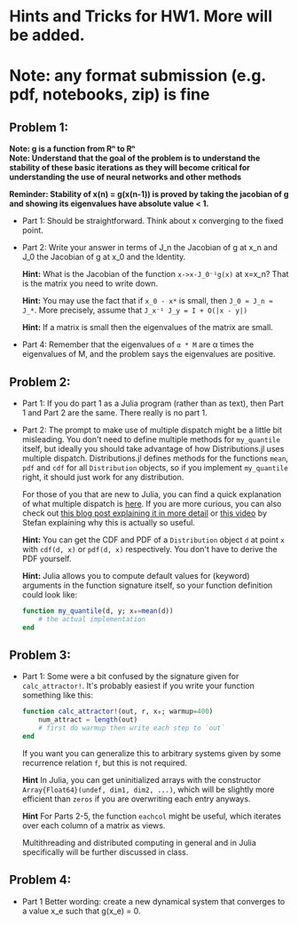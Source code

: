 # Hints and Tricks for HW1. More will be added.
# Note: any format submission (e.g. pdf, notebooks, zip) is fine

## Problem 1:

**Note: g is a function from Rⁿ to Rⁿ**  
**Note: Understand that the goal of the problem is to understand the stability of these basic iterations as they will become critical
for understanding the use of neural networks and other methods**

**Reminder: Stability of x(n) = g(x(n-1)) is proved by taking the jacobian of g and showing its eigenvalues have absolute value < 1.**

* Part 1: Should be straightforward. Think about x converging to the fixed point.
* Part 2: Write your answer in terms of J_n the Jacobian of g at x_n and J_0 the Jacobian of g at x_0 and the Identity.

  **Hint:** What is the Jacobian of the function `x->x-J_0⁻¹g(x)` at x=x_n? That is the matrix you need to write down.

  **Hint:** You may use the fact that if `x_0 - x*` is small, then `J_0 ≈ J_n ≈ J_*`. More precisely, assume that `J_x⁻¹ J_y = I + O(|x - y|)`
  
  **Hint:** If  a matrix is small then the eigenvalues of the matrix are small.

* Part 4: Remember that the eigenvalues of `α * M` are α times the eigenvalues of M, and the problem says the eigenvalues are positive.

## Problem 2:
* Part 1: If you do part 1 as a Julia program (rather than as text), then Part 1 and Part 2 are the same.  There really is no part 1.

* Part 2: The prompt to make use of multiple dispatch might be a little bit misleading. You don't need to define multiple methods for `my_quantile` itself, but ideally you should take advantage of how Distributions.jl uses multiple dispatch. Distributions.jl defines methods for the functions `mean`, `pdf` and `cdf` for all `Distribution` objects, so if you implement `my_quantile` right, it should just work for any distribution.

  For those of you that are new to Julia, you can find a quick explanation of what multiple dispatch is [here](https://stackoverflow.com/questions/58700879/what-is-multiple-dispatch-and-how-does-one-use-it-in-julia). If you are more curious, you can also check out [this blog post explaining it in more detail](https://opensourc.es/blog/basics-multiple-dispatch/#what_is_dispatch) or [this video](https://www.youtube.com/watch?v=kc9HwsxE1OY) by Stefan explaining why this is actually so useful.

  **Hint:** You can get the CDF and PDF of a `Distribution` object `d` at point `x` with `cdf(d, x)` or `pdf(d, x)` respectively. You don't have to derive the PDF yourself.
  
  **Hint:** Julia allows you to compute default values for (keyword) arguments in the function signature itself, so your function definition could look like:
  ```julia
  function my_quantile(d, y; x₀=mean(d))
      # the actual implementation
  end
  ```

## Problem 3:

* Part 1: Some were a bit confused by the signature given for `calc_attractor!`. It's probably easiest if you write your function something like this:
  ```julia
  function calc_attractor!(out, r, x₀; warmup=400)
      num_attract = length(out)
      # first do warmup then write each step to `out`
  end
  ```
  If you want you can generalize this to arbitrary systems given by some recurrence relation `f`, but this is not required.
  
  **Hint** In Julia, you can get uninitialized arrays with the constructor `Array{Float64}(undef, dim1, dim2, ...)`, which will be slightly more efficient than `zeros` if you are overwriting each entry anyways.
  
  **Hint** For Parts 2-5, the function `eachcol` might be useful, which iterates over each column of a matrix as views.
  
  Multithreading and distributed computing in general and in Julia specifically will be further discussed in class.

## Problem 4:

*  Part 1
Better wording: create a new dynamical system that converges to a value x_e such that g(x_e) = 0.